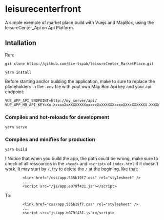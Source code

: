 # leisurecenterfront
A simple exemple of market place build with Vuejs and MapBox, using the leisureCenter_Api on Api Platform.

## Intallation
Run:
```
git clone https://github.com/Siv-tspab/leisureCenter_MarketPlace.git

yarn install
```
Before starting and/or building the application, make to sure to replace the placeholders in the `.env` file with yout own Map Box Api key and your api endpoint:
```
VUE_APP_API_ENDPOINT=http://my_server/api/
VUE_APP_MB_API_KEY=Xx.XxxxxXxXXXXXXXXxxxxxXxXXXXXXxxxxXXXxXXXXXXX.XXXXxxXXXxxXXxxX
```
### Compiles and hot-reloads for development
```
yarn serve
```

### Compiles and minifies for production
```
yarn build
```
! Notice that when you build the app, the path could be wrong, make sure to check of all ressources in the `<head>` and `<script>` of `index.html` if it doesn't work. It may start by `/`, try to delete the `/` at the begining, like that:

```
        <link href="/css/app.535b19f7.css" rel="stylesheet" />
        ...
        <script src="/js/app.e079f431.js"></script>
```
To:

```
        <link href="css/app.535b19f7.css" rel="stylesheet" />
        ...
        <script src="js/app.e079f431.js"></script>
```
